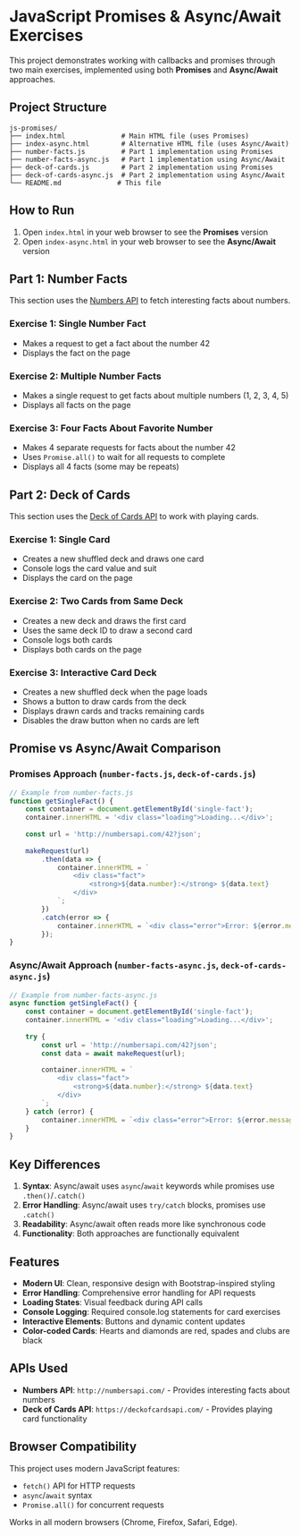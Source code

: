 # JavaScript Promises & Async/Await Exercises

This project demonstrates working with callbacks and promises through two main exercises, implemented using both **Promises** and **Async/Await** approaches.

## Project Structure

```
js-promises/
├── index.html              # Main HTML file (uses Promises)
├── index-async.html        # Alternative HTML file (uses Async/Await)
├── number-facts.js         # Part 1 implementation using Promises
├── number-facts-async.js   # Part 1 implementation using Async/Await
├── deck-of-cards.js        # Part 2 implementation using Promises
├── deck-of-cards-async.js  # Part 2 implementation using Async/Await
└── README.md              # This file
```

## How to Run

1. Open `index.html` in your web browser to see the **Promises** version
2. Open `index-async.html` in your web browser to see the **Async/Await** version

## Part 1: Number Facts

This section uses the [Numbers API](http://numbersapi.com/) to fetch interesting facts about numbers.

### Exercise 1: Single Number Fact
- Makes a request to get a fact about the number 42
- Displays the fact on the page

### Exercise 2: Multiple Number Facts
- Makes a single request to get facts about multiple numbers (1, 2, 3, 4, 5)
- Displays all facts on the page

### Exercise 3: Four Facts About Favorite Number
- Makes 4 separate requests for facts about the number 42
- Uses `Promise.all()` to wait for all requests to complete
- Displays all 4 facts (some may be repeats)

## Part 2: Deck of Cards

This section uses the [Deck of Cards API](http://deckofcardsapi.com/) to work with playing cards.

### Exercise 1: Single Card
- Creates a new shuffled deck and draws one card
- Console logs the card value and suit
- Displays the card on the page

### Exercise 2: Two Cards from Same Deck
- Creates a new deck and draws the first card
- Uses the same deck ID to draw a second card
- Console logs both cards
- Displays both cards on the page

### Exercise 3: Interactive Card Deck
- Creates a new shuffled deck when the page loads
- Shows a button to draw cards from the deck
- Displays drawn cards and tracks remaining cards
- Disables the draw button when no cards are left

## Promise vs Async/Await Comparison

### Promises Approach (`number-facts.js`, `deck-of-cards.js`)
```javascript
// Example from number-facts.js
function getSingleFact() {
    const container = document.getElementById('single-fact');
    container.innerHTML = '<div class="loading">Loading...</div>';
    
    const url = 'http://numbersapi.com/42?json';
    
    makeRequest(url)
        .then(data => {
            container.innerHTML = `
                <div class="fact">
                    <strong>${data.number}:</strong> ${data.text}
                </div>
            `;
        })
        .catch(error => {
            container.innerHTML = `<div class="error">Error: ${error.message}</div>`;
        });
}
```

### Async/Await Approach (`number-facts-async.js`, `deck-of-cards-async.js`)
```javascript
// Example from number-facts-async.js
async function getSingleFact() {
    const container = document.getElementById('single-fact');
    container.innerHTML = '<div class="loading">Loading...</div>';
    
    try {
        const url = 'http://numbersapi.com/42?json';
        const data = await makeRequest(url);
        
        container.innerHTML = `
            <div class="fact">
                <strong>${data.number}:</strong> ${data.text}
            </div>
        `;
    } catch (error) {
        container.innerHTML = `<div class="error">Error: ${error.message}</div>`;
    }
}
```

## Key Differences

1. **Syntax**: Async/await uses `async`/`await` keywords while promises use `.then()`/`.catch()`
2. **Error Handling**: Async/await uses `try/catch` blocks, promises use `.catch()`
3. **Readability**: Async/await often reads more like synchronous code
4. **Functionality**: Both approaches are functionally equivalent

## Features

- **Modern UI**: Clean, responsive design with Bootstrap-inspired styling
- **Error Handling**: Comprehensive error handling for API requests
- **Loading States**: Visual feedback during API calls
- **Console Logging**: Required console.log statements for card exercises
- **Interactive Elements**: Buttons and dynamic content updates
- **Color-coded Cards**: Hearts and diamonds are red, spades and clubs are black

## APIs Used

- **Numbers API**: `http://numbersapi.com/` - Provides interesting facts about numbers
- **Deck of Cards API**: `https://deckofcardsapi.com/` - Provides playing card functionality

## Browser Compatibility

This project uses modern JavaScript features:
- `fetch()` API for HTTP requests
- `async`/`await` syntax
- `Promise.all()` for concurrent requests

Works in all modern browsers (Chrome, Firefox, Safari, Edge). 